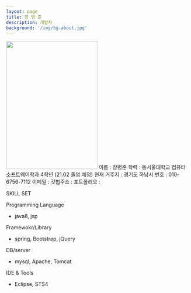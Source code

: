 ```yaml
---
layout: page
title: 장 병 준
description: 개발자
background: '/img/bg-about.jpg'
---
```

<img src="https://user-images.githubusercontent.com/61040284/99664776-0d406e80-2aac-11eb-8333-78437b34c6e2.jpg" width="250px" height="350px">  
이름 : 장병준   
학력 : 동서울대학교 컴퓨터소프트웨어학과 4학년 (21.02 졸업 예정)   
현재 거주지 : 경기도 하남시   
번호 : 010-6756-7112   
이메일 : <qudwns4351@naver.com>   
깃헙주소 : <https://github.com/qudwns4351>   
포트폴리오 : <https://github.com/qudwns4351/Springboot-JPA-Blog> 



SKILL SET   

Programming Language      
- java8, jsp   

Framewokr/Library     
- spring, Bootstrap, jQuery    

DB/server   
- mysql, Apache, Tomcat

IDE & Tools
- Eclipse, STS4
